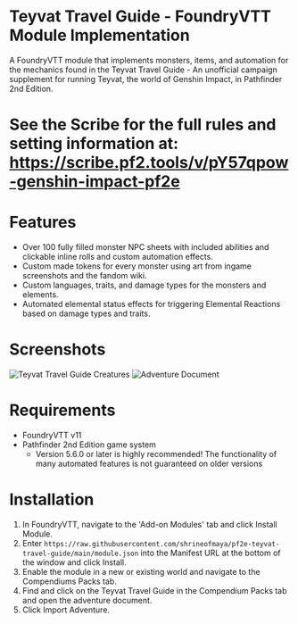 # Teyvat Travel Guide - FoundryVTT Module Implementation
A FoundryVTT module that implements monsters, items, and automation for the mechanics found in the Teyvat Travel Guide - An unofficial campaign supplement for running Teyvat, the world of Genshin Impact, in Pathfinder 2nd Edition.
# See the Scribe for the full rules and setting information at: https://scribe.pf2.tools/v/pY57qpow-genshin-impact-pf2e

# Features
- Over 100 fully filled monster NPC sheets with included abilities and clickable inline rolls and custom automation effects.
- Custom made tokens for every monster using art from ingame screenshots and the fandom wiki.
- Custom languages, traits, and damage types for the monsters and elements.
- Automated elemental status effects for triggering Elemental Reactions based on damage types and traits.

# Screenshots
![Teyvat Travel Guide Creatures](https://i.imgur.com/gfRobJI.png)
![Adventure Document](https://i.imgur.com/KM1S5OE.png)

# Requirements
- FoundryVTT v11
- Pathfinder 2nd Edition game system
   - Version 5.6.0 or later is highly recommended! The functionality of many automated features is not guaranteed on older versions

# Installation
1. In FoundryVTT, navigate to the 'Add-on Modules' tab and click Install Module.
2. Enter `https://raw.githubusercontent.com/shrineofmaya/pf2e-teyvat-travel-guide/main/module.json` into the Manifest URL at the bottom of the window and click Install.
3. Enable the module in a new or existing world and navigate to the Compendiums Packs tab.
4. Find and click on the Teyvat Travel Guide in the Compendium Packs tab and open the adventure document.
5. Click Import Adventure.
